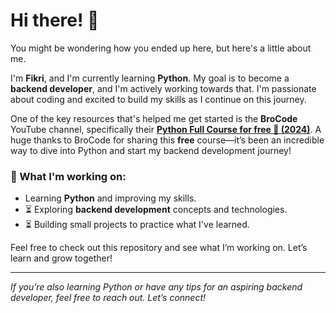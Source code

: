 # Hi there! 👋

You might be wondering how you ended up here, but here's a little about me.

I'm **Fikri**, and I'm currently learning **Python**. My goal is to become a **backend developer**, and I'm actively working towards that. I'm passionate about coding and excited to build my skills as I continue on this journey.

One of the key resources that's helped me get started is the **BroCode** YouTube channel, specifically their [**Python Full Course for free 🐍 (2024)**](https://www.youtube.com/watch?v=ix9cRaBkVe0). A huge thanks to BroCode for sharing this **free** course—it’s been an incredible way to dive into Python and start my backend development journey!

### 🚀 What I'm working on:
- Learning **Python** and improving my skills.
- ⏳ Exploring **backend development** concepts and technologies.
- ⏳ Building small projects to practice what I've learned.

Feel free to check out this repository and see what I’m working on. Let’s learn and grow together!

---

_If you’re also learning Python or have any tips for an aspiring backend developer, feel free to reach out. Let’s connect!_
